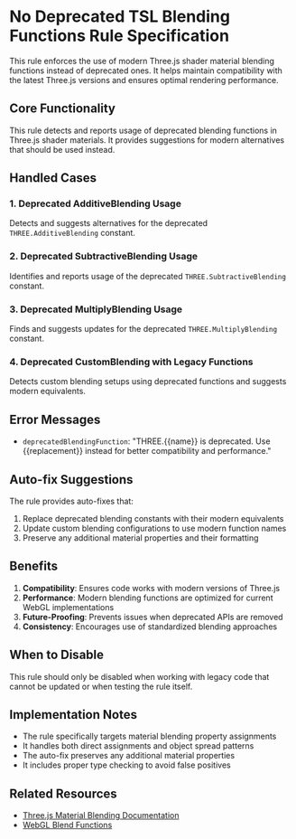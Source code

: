 # No Deprecated TSL Blending Functions Rule Specification

This rule enforces the use of modern Three.js shader material blending functions instead of deprecated ones. It helps maintain compatibility with the latest Three.js versions and ensures optimal rendering performance.

## Core Functionality

This rule detects and reports usage of deprecated blending functions in Three.js shader materials. It provides suggestions for modern alternatives that should be used instead.

## Handled Cases

### 1. Deprecated AdditiveBlending Usage

Detects and suggests alternatives for the deprecated `THREE.AdditiveBlending` constant.

### 2. Deprecated SubtractiveBlending Usage

Identifies and reports usage of the deprecated `THREE.SubtractiveBlending` constant.

### 3. Deprecated MultiplyBlending Usage

Finds and suggests updates for the deprecated `THREE.MultiplyBlending` constant.

### 4. Deprecated CustomBlending with Legacy Functions

Detects custom blending setups using deprecated functions and suggests modern equivalents.

## Error Messages

- `deprecatedBlendingFunction`: "THREE.{{name}} is deprecated. Use {{replacement}} instead for better compatibility and performance."

## Auto-fix Suggestions

The rule provides auto-fixes that:

1. Replace deprecated blending constants with their modern equivalents
2. Update custom blending configurations to use modern function names
3. Preserve any additional material properties and their formatting

## Benefits

1. **Compatibility**: Ensures code works with modern versions of Three.js
2. **Performance**: Modern blending functions are optimized for current WebGL implementations
3. **Future-Proofing**: Prevents issues when deprecated APIs are removed
4. **Consistency**: Encourages use of standardized blending approaches

## When to Disable

This rule should only be disabled when working with legacy code that cannot be updated or when testing the rule itself.

## Implementation Notes

- The rule specifically targets material blending property assignments
- It handles both direct assignments and object spread patterns
- The auto-fix preserves any additional material properties
- It includes proper type checking to avoid false positives

## Related Resources

- [Three.js Material Blending Documentation](https://threejs.org/docs/#api/en/constants/Materials)
- [WebGL Blend Functions](https://developer.mozilla.org/en-US/docs/Web/API/WebGLRenderingContext/blendFunc)
